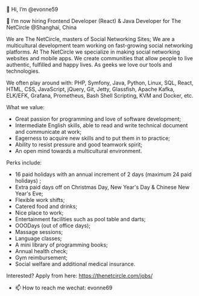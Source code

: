 👋 Hi, I’m @evonne59

👀 I’m now hiring Frontend Developer (React) & Java Developer for The NetCircle @Shanghai, China

We are The NetCircle, masters of Social Networking Sites; We are a multicultural development team working on fast-growing social networking platforms.
At The NetCircle we specialize in making social networking websites and mobile apps.
We create communities that allow people to live authentic, fulfilled and happy lives.
As geeks we love our tools and technologies.

We often play around with:
PHP, Symfony, Java, Python, Linux, SQL, React, HTML, CSS, JavaScript, jQuery, Git, Jetty, Glassfish, Apache Kafka, ELK/EFK, Grafana, Prometheus, Bash Shell Scripting, KVM and Docker, etc.

What we value:
- Great passion for programming and love of software development;
- Intermediate English skills, able to read and write technical document and communicate at work;
- Eagerness to acquire new skills and to put them in to practice;
- Ability to resist pressure and good teamwork spirit;
- An open mind towards a multicultural environment.


Perks include:
- 16 paid holidays with an annual increment of 2 days (maximum 24 paid holidays) ;
- Extra paid days off on Christmas Day, New Year's Day & Chinese New Year's Eve;
- Flexible work shifts;
- Catered food and drinks;
- Nice place to work;
- Entertainment facilities such as pool table and darts;
- OOODays (out of office days);
- Massage sessions;
- Language classes;
- A mini library of programming books;
- Annual health check;
- Gym reimbursement;
- Social welfare and additional medical insurance.

Interested? Apply from here:
https://thenetcircle.com/jobs/
- 📫 How to reach me wechat: evonne69

<!---
evonne59/evonne59 is a ✨ special ✨ repository because its `README.md` (this file) appears on your GitHub profile.
You can click the Preview link to take a look at your changes.- 💞️ I’m looking to collaborate on ...
--->
